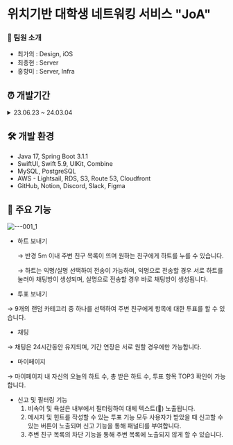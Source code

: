 # 위치기반 대학생 네트워킹 서비스 "JoA"

### 👥 팀원 소개
- 최가의 : Design, iOS
- 최종현 : Server
- 홍향미 : Server, Infra

## ⏰ 개발기간
<details> 
<summary> 23.06.23 ~ 24.03.04 </summary>
 
* 23.06.26 ~ 23.07.02
  * 기능 정리, ERD&UI 프로토타입 생성

* 2023.07.03 - 2023.12.03
  * 개발, 테스트, 앱스토어 심사

* 2023.12.04 - 2023.12.15
  * ver 1.0.0 출시 (베타 테스트)

* 2024.01.03 - 2024.03.01
  * 리팩토링, 테스트, 앱스토어 재심사

* 2024.03.04
  * ver 2.0.1 출시 (정식 출시)

* 2024.09 ~ ing
  * 디자인 디벨롭 및 MVVM 패턴으로 변경 진행 중
  * -> 새로운 레포지토리에 생성 완료
</details>

## 🛠️ 개발 환경
- Java 17, Spring Boot 3.1.1
- SwiftUI, Swift 5.9, UIKit, Combine
- MySQL, PostgreSQL
- AWS - Lightsail, RDS, S3, Route 53, Cloudfront
- GitHub, Notion, Discord, Slack, Figma

## 📝 주요 기능
![---001_1](https://github.com/user-attachments/assets/add55808-75f0-4422-a482-974ee37d2936)

- 하트 보내기

  → 반경 5m 이내 주변 친구 목록이 뜨며 원하는 친구에게 하트를 누를 수 있습니다.
  
  → 하트는 익명/실명 선택하여 전송이 가능하며, 익명으로 전송할 경우 서로 하트를 눌러야 채팅방이 생성되며, 실명으로 전송할 경우 바로 채팅방이 생성됩니다.

- 투표 보내기

 → 9개의 랜덤 카테고리 중 하나를 선택하여 주변 친구에게 항목에 대한 투표를 할 수 있습니다.

- 채팅

 → 채팅은 24시간동안 유지되며, 기간 연장은 서로 원할 경우에만 가능합니다.

- 마이페이지

 → 마이페이지 내 자신의 오늘의 하트 수, 총 받은 하트 수, 투표 항목 TOP3 확인이 가능합니다.

- 신고 및 필터링 기능
  1. 비속어 및 욕설은 내부에서 필터링하여 대체 텍스트(👼) 노출됩니다.
  2. 메시지 및 힌트를 작성할 수 있는 투표 기능 모두 사용자가 받았을 때 신고할 수 있는 버튼이 노출되며 신고 기능을 통해 패널티를 부여합니다.
  3. 주변 친구 목록의 차단 기능을 통해 주변 목록에 노출되지 않게 할 수 있습니다.
